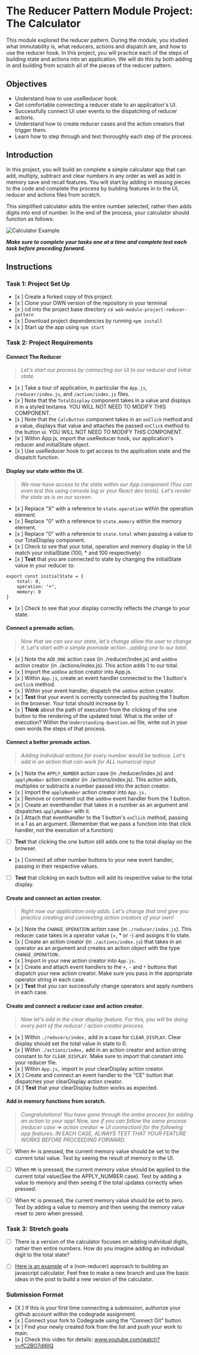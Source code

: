 # The Reducer Pattern Module Project: The Calculator

This module explored the reducer pattern. During the module, you studied what immutability is, what reducers, actions and dispatch are, and how to use the reducer hook. In this project, you will practice each of the steps of building state and actions into an application. We will do this by both adding in and building from scratch all of the pieces of the reducer pattern.

## Objectives
- Understand how to use useReducer hook.
- Get comfortable connecting a reducer state to an application's UI.
- Successfully connect UI user events to the dispatching of reducer actions.
- Understand how to create reducer cases and the action creators that trigger them.
- Learn how to step through and test thoroughly each step of the process.

## Introduction
In this project, you will build an complete a simple calculator app that can add, multiply, subtract and clear numbers in any order as well as add in memory save and recall features. You will start by adding in missing pieces to the code and complete the process by building features in to the UI, reducer and actions files from scratch.

This simplified calculator adds the entire number selected, rather then adds digits into end of number. In the end of the process, your calculator should function as follows:

![Calculator Example](project-goals.gif)

***Make sure to complete your tasks one at a time and complete test each task before proceding forward.***

## Instructions
### Task 1: Project Set Up
* [x ] Create a forked copy of this project.
* [x ] Clone your OWN version of the repository in your terminal
* [x ] cd into the project base directory `cd web-module-project-reducer-pattern`
* [x ] Download project dependencies by running `npm install`
* [x ] Start up the app using `npm start`

### Task 2: Project Requirements
#### Connect The Reducer
> *Let's start our process by connecting our UI to our reducer and initial state.*
* [x ] Take a tour of application, in particular the `App.js`, `/reducer/index.js`, and `/action/index.js` files.
* [x ] Note that the `TotalDisplay` component takes in a value and displays it in a styled textarea. YOU WILL NOT NEED TO MODIFY THIS COMPONENT.
* [x ] Note that the `CalcButton` component takes in an `onClick` method and a value, displays that value and attaches the passed `onClick` method to the button ui. YOU WILL NOT NEED TO MODIFY THIS COMPONENT.
* [x ] Within App.js, import the useReducer hook, our application's reducer and initialState object.
* [x ] Use useReducer hook to get access to the application state and the dispatch function.

#### Display our state within the UI.
> *We now have access to the state within our App component (You can even test this using console.log or your React dev tools). Let's render the state as is on our screen.*
* [x ] Replace "X" with a reference to `state.operation` within the operation element.
* [x ] Replace "0" with a reference to `state.memory` within the memory element.
* [x ] Replace "0" with a reference to `state.total` when passing a value to our TotalDisplay component.
* [x ] Check to see that your total, operation and memory display in the UI match your initialState (100, * and 100 respectively)
* [x ] **Test** that you are connected to state by changing the initialState value in your reducer to:
```
export const initialState = {
    total: 0,
    operation: "+",
    memory: 0
}
```
* [x ] Check to see that your display correctly reflects the change to your state.

#### Connect a premade action.
> *Now that we can see our state, let's change allow the user to change it. Let's start with a simple premade action...adding one to our total.*
* [x ] Note the `ADD_ONE` action case (in ./reducer/index.js) and `addOne` action creator (in ./actions/index.js). This action adds 1 to our total.
* [x ] Import the `addOne` action creator into App.js.
* [x ] Within `App.js`, create an event handler connected to the 1 button's `onClick` method.
* [x ] Within your event handler, dispatch the `addOne` action creator.
* [x ] **Test** that your event is correctly connected by pushing the 1 button in the browser. Your total should increase by 1.
* [x ] **Think** about the path of execution from the clicking of the one button to the rendering of the updated total. What is the order of execution? Within the `Understanding-Question.md` file, write out in your own words the steps of that process.


#### Connect a better premade action.
> *Adding individual actions for every number would be tedious. Let's add in an action that can work for ALL numerical input*
* [x ] Note the `APPLY_NUMBER` action case (in ./reducer/index.js) and `applyNumber` action creator (in ./actions/index.js). This action adds, multiplies or subtracts a number passed into the action creator.
* [x ] Import the `applyNumber` action creator into `App.js.`
* [x ] Remove or comment out the `addOne` event handler from the 1 button.
* [x ] Create an eventhandler that takes in a number as an argument and dispatches `applyNumber` with it.
* [x ] Attach that eventhandler to the 1 button's `onClick` method, passing in a 1 as an argument. (Remember that we pass a function into that click handler, not the execution of a function)
* [ ] **Test** that clicking the one button still adds one to the total display on the browser.
* [x ] Connect all other number buttons to your new event handler, passing in their respective values.
* [ ] **Test** that clicking on each button will add its respective value to the total display.

#### Create and connect an action creator.
> *Right now our application only adds. Let's change that and give you practice creating and connecting action creators of your own!*
* [x ] Note the `CHANGE_OPERATION` action case (in `./reducer/index.js`). This reducer case takes in a operator value (+, * or -) and assigns it to state.
* [x ] Create an action creator (in `./actions/index.js`) that takes in an operator as an argument and creates an action object with the type `CHANGE_OPERATION.`
* [x ] Import in your new action creator into `App.js.`
* [x ] Create and attach event handlers to the `+`, `-` and `*` buttons that dispatch your new action creator. Make sure you pass in the appropriate operator string in each case.
* [x ] **Test** that you can successfully change operators and apply numbers in each case.

#### Create and connect a reducer case and action creator.
> *Now let's add in the clear display feature. For this, you will be doing every part of the reducer / action creator process.*
* [x ] Within `./reducers/index,` add in a case for `CLEAR_DISPLAY`. Clear display should set the total value in state to 0.
* [x ] Within `./actions/index,` add in an action creator and action string constant to for `CLEAR_DISPLAY`. Make sure to import that constant into your reducer file.
* [x ] Within `App.js,` import in your clearDisplay action creator.
* [X ] Create and connect an event handler to the "CE" button that dispatches your clearDisplay action creator.
* [X ] **Test** that your clearDisplay button works as expected.

#### Add in memory functions from scratch.
> *Congratulations! You have gone through the entire process for adding an action to your app! Now, see if you can follow the same process (reducer case => action creator => UI connection) for the following app features. IN EACH CASE, ALWAYS TEST THAT YOUR FEATURE WORKS BEFORE PROCEEDING FORWARD.*

* [ ] When `M+` is pressed, the current memory value should be set to the current total value. Test by seeing the result of memory in the UI.
* [ ] When `MR` is pressed, the current memory value should be applied to the current total value(See the APPLY_NUMBER case). Test by adding a value to memory and then seeing if the total updates correctly when pressed.
* [ ] When `MC` is pressed, the current memory value should be set to zero. Test by adding a value to memory and then seeing the memory value reset to zero when pressed.


### Task 3: Stretch goals
- [ ] There is a version of the calculator focuses on adding individual digits, rather then entire numbers. How do you imagine adding an individual digit to the total state?
- [ ] [Here is an example](https://freshman.tech/calculator/) of a (non-reducer) approach to building an javascript calculator. Feel free to make a new branch and use the basic ideas in the post to build a new version of the calculator.


### Submission Format
- [X ] If this is your first time connecting a submission, authorize your github account within the codegrade assignment.
- [x ] Connect your fork to Codegrade using the "Connect Git" button.
- [x ] Find your newly created fork from the list and push your work to main.
- [x ] Check this video for details: www.youtube.com/watch?v=fC2BO7dI6IQ
